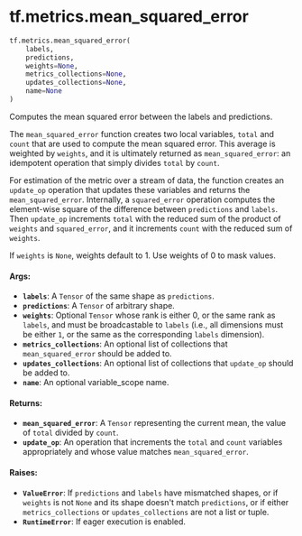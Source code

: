 <div itemscope itemtype="http://developers.google.com/ReferenceObject">
<meta itemprop="name" content="tf.metrics.mean_squared_error" />
<meta itemprop="path" content="Stable" />
</div>

# tf.metrics.mean_squared_error

``` python
tf.metrics.mean_squared_error(
    labels,
    predictions,
    weights=None,
    metrics_collections=None,
    updates_collections=None,
    name=None
)
```

Computes the mean squared error between the labels and predictions.

The `mean_squared_error` function creates two local variables,
`total` and `count` that are used to compute the mean squared error.
This average is weighted by `weights`, and it is ultimately returned as
`mean_squared_error`: an idempotent operation that simply divides `total` by
`count`.

For estimation of the metric over a stream of data, the function creates an
`update_op` operation that updates these variables and returns the
`mean_squared_error`. Internally, a `squared_error` operation computes the
element-wise square of the difference between `predictions` and `labels`. Then
`update_op` increments `total` with the reduced sum of the product of
`weights` and `squared_error`, and it increments `count` with the reduced sum
of `weights`.

If `weights` is `None`, weights default to 1. Use weights of 0 to mask values.

#### Args:

* <b>`labels`</b>: A `Tensor` of the same shape as `predictions`.
* <b>`predictions`</b>: A `Tensor` of arbitrary shape.
* <b>`weights`</b>: Optional `Tensor` whose rank is either 0, or the same rank as
    `labels`, and must be broadcastable to `labels` (i.e., all dimensions must
    be either `1`, or the same as the corresponding `labels` dimension).
* <b>`metrics_collections`</b>: An optional list of collections that
    `mean_squared_error` should be added to.
* <b>`updates_collections`</b>: An optional list of collections that `update_op` should
    be added to.
* <b>`name`</b>: An optional variable_scope name.


#### Returns:

* <b>`mean_squared_error`</b>: A `Tensor` representing the current mean, the value of
    `total` divided by `count`.
* <b>`update_op`</b>: An operation that increments the `total` and `count` variables
    appropriately and whose value matches `mean_squared_error`.


#### Raises:

* <b>`ValueError`</b>: If `predictions` and `labels` have mismatched shapes, or if
    `weights` is not `None` and its shape doesn't match `predictions`, or if
    either `metrics_collections` or `updates_collections` are not a list or
    tuple.
* <b>`RuntimeError`</b>: If eager execution is enabled.